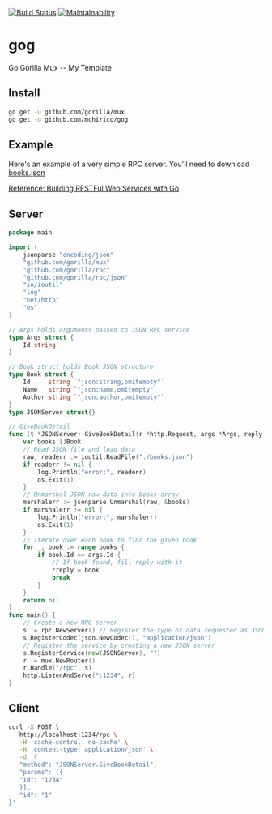 [![Build Status](https://travis-ci.org/mchirico/gog.svg?branch=develop)](https://travis-ci.org/mchirico/gog) [![Maintainability](https://api.codeclimate.com/v1/badges/1558bc5ede187bd55266/maintainability)](https://codeclimate.com/github/mchirico/gog/maintainability)

# gog
Go Gorilla Mux -- My Template


## Install

```bash
go get -u github.com/gorilla/mux
go get -u github.com/mchirico/gog

```

## Example

Here's an example of a very simple RPC server. You'll need
to download [books.json](https://raw.githubusercontent.com/mchirico/mchirico.github.io/master/p/books.json)

[Reference: Building RESTFul Web Services with Go](http://my.safaribooksonline.com/book/web-development/9781788294287)

## Server

```go
package main

import (
	jsonparse "encoding/json"
	"github.com/gorilla/mux"
	"github.com/gorilla/rpc"
	"github.com/gorilla/rpc/json"
	"io/ioutil"
	"log"
	"net/http"
	"os"
)

// Args holds arguments passed to JSON RPC service
type Args struct {
	Id string
}

// Book struct holds Book JSON structure
type Book struct {
	Id     string `"json:string,omitempty"`
	Name   string `"json:name,omitempty"`
	Author string `"json:author,omitempty"`
}
type JSONServer struct{}

// GiveBookDetail
func (t *JSONServer) GiveBookDetail(r *http.Request, args *Args, reply *Book) error {
	var books []Book
	// Read JSON file and load data
	raw, readerr := ioutil.ReadFile("./books.json")
	if readerr != nil {
		log.Println("error:", readerr)
		os.Exit(1)
	}
	// Unmarshal JSON raw data into books array
	marshalerr := jsonparse.Unmarshal(raw, &books)
	if marshalerr != nil {
		log.Println("error:", marshalerr)
		os.Exit(1)
	}
	// Iterate over each book to find the given book
	for _, book := range books {
		if book.Id == args.Id {
			// If book found, fill reply with it
			*reply = book
			break
		}
	}
	return nil
}
func main() {
	// Create a new RPC server
	s := rpc.NewServer() // Register the type of data requested as JSON
	s.RegisterCodec(json.NewCodec(), "application/json")
	// Register the service by creating a new JSON server
	s.RegisterService(new(JSONServer), "")
	r := mux.NewRouter()
	r.Handle("/rpc", s)
	http.ListenAndServe(":1234", r)
}


```

## Client

```bash
curl -X POST \
   http://localhost:1234/rpc \
   -H 'cache-control: no-cache' \
   -H 'content-type: application/json' \
   -d '{
   "method": "JSONServer.GiveBookDetail",
   "params": [{
   "Id": "1234"
   }],
   "id": "1"
}'
```


